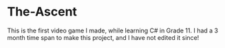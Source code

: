 # The-Ascent
This is the first video game I made, while learning C# in Grade 11. I had a 3 month time span to make this project, and I have not edited it since!
